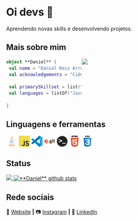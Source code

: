 # Oi devs 👋

Aprendendo novas skills e desenvolvendo projetos.

## Mais sobre mim

<img align="right" width="300" src="https://i2.wp.com/allhtaccess.info/wp-content/uploads/2018/03/programming.gif?fit=1281%2C716&ssl=1" />

```kotlin
object **Daniel** {
 val name = "Daniel Reis Arruda Sales"
 val acknowledgements = "Ciência da Computação"

 val primarySkillset = list("Paciencia", "Trabalho em Equipe", "Fazer café")
 val languages = listOf("Java", "Python", "JavaScript", "C")

}
```

## Linguagens e ferramentas

<code><img height="30" src="https://raw.githubusercontent.com/github/explore/80688e429a7d4ef2fca1e82350fe8e3517d3494d/topics/java/java.png"></code>
<code><img height="30" src="https://raw.githubusercontent.com/github/explore/80688e429a7d4ef2fca1e82350fe8e3517d3494d/topics/javascript/javascript.png"></code>
<code><img height="30" src="https://raw.githubusercontent.com/github/explore/80688e429a7d4ef2fca1e82350fe8e3517d3494d/topics/visual-studio-code/visual-studio-code.png"></code>
<code><img height="30" src="https://raw.githubusercontent.com/github/explore/80688e429a7d4ef2fca1e82350fe8e3517d3494d/topics/git/git.png"></code>
<code><img height="30" src="https://raw.githubusercontent.com/github/explore/80688e429a7d4ef2fca1e82350fe8e3517d3494d/topics/terminal/terminal.png"></code>
<code><img height="30" src="https://raw.githubusercontent.com/github/explore/80688e429a7d4ef2fca1e82350fe8e3517d3494d/topics/html/html.png"></code>
<code><img height="30" src="https://raw.githubusercontent.com/github/explore/80688e429a7d4ef2fca1e82350fe8e3517d3494d/topics/css/css.png"></code>

## Status

<a href="https://github.com/Gurupreet">
  <img align="auto" src="https://github-readme-stats.vercel.app/api/top-langs/?username=danielpyreis&theme=dracula&hide_langs_below=1" />
</a>

<a href="https://github.com/Gurupreet">
 <img align="auto" src="https://github-readme-stats.vercel.app/api?username=danielpyreis&show_icons=true&theme=dracula&line_height=27" alt="**Daniel** github stats"/>
</a>

[website]: https://codedev.ga/
[instagram]: https://instagram.com/danielreisales?utm_source=qr&igshid=MzNlNGNkZWQ4Mg==
[linkedin]: https://www.linkedin.com/in/daniel-reis-96902b287/

<br>

## Rede sociais

🏡 [Website][website] **|**
📷 [Instagram][instagram] **|**
👔 [LinkedIn][linkedin]
